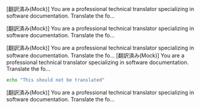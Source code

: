 [翻訳済み(Mock)] You are a professional technical translator specializing in software documentation. Translate the fo...

[翻訳済み(Mock)] You are a professional technical translator specializing in software documentation. Translate the fo...

[翻訳済み(Mock)] You are a professional technical translator specializing in software documentation. Translate the fo...
[翻訳済み(Mock)] You are a professional technical translator specializing in software documentation. Translate the fo...

```bash
echo "This should not be translated"
```

[翻訳済み(Mock)] You are a professional technical translator specializing in software documentation. Translate the fo...
